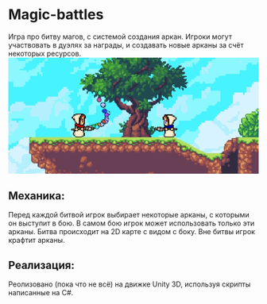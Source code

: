 Magic-battles
=============
Игра про битву магов, с системой создания аркан. Игроки могут участвовать в дуэлях за награды, и создавать новые арканы за счёт некоторых ресурсов.
![ScreenShot](screenshot.jpg)
## Механика:
Перед каждой битвой игрок выбирает некоторые арканы, с которыми он выступит в бою. В самом бою игрок может использовать только эти арканы. Битва происходит на 2D карте с видом с боку. Вне битвы игрок крафтит арканы.
## Реализация:
Реолизовано (пока что не всё) на движке Unity 3D, используя скрипты написанные на C#.
